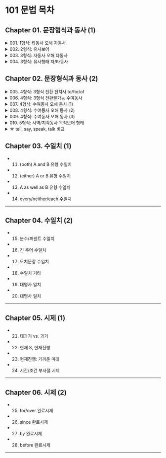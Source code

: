 # 101 문법 목차

## Chapter 01. 문장형식과 동사 (1)

<details>
<summary>001. 1형식: 타동사 오해 자동사</summary>

#### 📌 개념 요약
- **자동사**: 목적어 없이 문장을 완성할 수 있는 동사.
- 그러나 일부 자동사는 **전치사 + 명사** 구조를 동반하기 때문에, 
  **타동사처럼 오해**하기 쉬움.

---

#### 📚 자주 타동사로 오해되는 자동사 8개

| 동사 | 전치사 | 의미 | 예문 | 해석 |
|------|--------|------|------|------|
| discriminate | against | ~를 차별하다 | They discriminated **against** her. | 그들은 그녀를 차별했다. |
| apologize | to / for | ~에게 사과하다 / ~에 대해 사과하다 | He apologized **to** her **for** being late. | 그는 늦은 것에 대해 그녀에게 사과했다. |
| graduate | from | ~를 졸업하다 | She graduated **from** university. | 그녀는 대학을 졸업했다. |
| wait | for | ~를 기다리다 | I’m waiting **for** the bus. | 나는 버스를 기다리고 있다. |
| await | (타동사) | ~를 기다리다 | I await your reply. | 나는 당신의 답장을 기다린다. |
| object | to | ~에 반대하다 | Many people objected **to** the policy. | 많은 사람들이 그 정책에 반대했다. |
| complain | of | ~에 대해 불평하다 | She complained **of** a headache. | 그녀는 두통을 호소했다. |
| insist | on/upon | ~을 주장하다 | He insisted **on** his innocence. | 그는 자신의 무죄를 주장했다. |
| reply | to | ~에 응답하다 | She replied **to** the message. | 그녀는 메시지에 답했다. |

---

#### 💡 함께 알아두면 좋은 표현 / A를 반대하다
| 표현 | 구조 |
|------|------|
| appose A | 타동사 |
| object to A | 자동사 + 전치사 |
| be opposed to A | 수동형 |

> object to를 공부할 때, 같이 묶어서 정리하면 좋음

---

#### 📝 Tip
- **자동사**라도 **전치사 + 명사**를 취하면 마치 목적어처럼 보이기 때문에 주의!
- **wait for = await**: await는 타동사라 전치사 없이 목적어가 바로 옴.

</details>

<details>
<summary>002. 2형식: 유사보어</summary>

### 📘 유사보어 설명

**유사보어**는 주어의 상태나 특성을 설명하며, 주어와 **같은 존재**를 가리킵니다.  
형용사나 명사 형태로, **주격 보어처럼 주어를 보충 설명**합니다.  
📌 일반적인 보어와 달리 **생략해도 문장이 성립**됩니다.

---

### 📌 예시

#### 🔹 틀린 문장  
- **He was born poorly.**  
- **She returned home disappointedly.** ❌  
  → 부사(-ly)는 동사를 수식 → ‘돌아옴’이라는 행위가 실망스러운 것처럼 들림

#### 🔸 바른 문장  
- **He was born poor.**  
- **She returned home disappointed.** ✅  
  → 분사가 **주어 상태를 설명하는 보어** 역할

---

### ✅ 문장 구조  
**[S + V (자동사) + 부사어 + 분사]**

| 구성 요소 | 설명 |
|-----------|------|
| S         | She (주어) |
| V         | returned (자동사) |
| 부사어    | home (장소) |
| 보어      | disappointed (주어 상태를 설명하는 분사) |

→ `disappointed`는 **주어의 상태를 보충 설명**하는 **주격 보어**  
→ **생략해도 문장 완성** → **유사보어로 간주**

---

### + prove의 2형식 (빈출)
*2형식과 5형식 수동형의 prove의 의미차이 알아두기

- **3형식**: He proved the theory.
- **5형식**: He proved the theory wrong.
- **5형식 (수동)**: The theory was proven wrong by him.  
  (그에 의해 이론이 틀렸음을 입증당했다)
- **2형식**: The theory proved wrong.  
  (그 이론은 틀렸음을 스스로 증명했다)

</details>

<details>
<summary>003. 3형식: 자동사 오해 타동사</summary>

### 📌 개념 요약  
일부 **타동사**는 뜻이나 형태 때문에 **자동사**로 오해하기 쉬움.  
특히 전치사를 덧붙이거나, 자동사 표현과 혼동하는 경우가 많음.  
→ 하지만 이들은 **3형식 동사**로, **목적어를 바로 취함!**

---

### ❌ 자주 틀리는 오답 예시  

| 동사 | 잘못된 표현 | 바른 표현 | 해석 |
|------|-------------|-----------|------|
| marry | He married **with** her. ❌ | He married her. ✅ | 그는 그녀와 결혼했다. |
| approach | She approached **to** me. ❌ | She approached me. ✅ | 그녀는 나에게 다가왔다. |
| attend | He attended **to** the meeting. ❌ | He attended the meeting. ✅ | 그는 회의에 참석했다. |
| await | I'm awaiting **for** your reply. ❌ | I'm awaiting your reply. ✅ | 나는 당신의 답변을 기다리고 있다. |
| contact | I contacted **with** her. ❌ | I contacted her. ✅ | 나는 그녀에게 연락했다. |
| discuss | Let's discuss **about** the issue. ❌ | Let's discuss the issue. ✅ | 그 문제에 대해 논의하자. |
| enter | He entered **into** the room. ❌ | He entered the room. ✅ | 그는 방에 들어갔다. |
| leave | She left **from** the office. ❌ | She left the office. ✅ | 그녀는 사무실을 떠났다. |
| mention | You didn't mention **about** it. ❌ | You didn't mention it. ✅ | 너는 그것에 대해 언급하지 않았다. |
| reach | We reached **at** the station. ❌ | We reached the station. ✅ | 우리는 역에 도착했다. |
| resemble | He resembles **with** his father. ❌ | He resembles his father. ✅ | 그는 아버지를 닮았다. |

---

### 📘 A에 도착하다 표현 정리 (의미 유사하지만 문법 다름)

| 표현 | 문장 구조 | 동사 종류 | 예시 문장 | 해석 |
|------|-----------|-----------|-----------|------|
| **reach A** | reach + 목적어 | 타동사 | We reached the station. | 우리는 역에 도착했다. |
| **arrive at/in A** | arrive + 전치사 + 명사 | 자동사 | We arrived at the station. | 우리는 역에 도착했다. |
| **get to A** | get + 전치사 + 명사 | 자동사 | I got to the airport. | 나는 공항에 도착했다. |

---

### ✅ attend 관련 추가 정리

| 표현 | 구조 | 의미 | 예문 |
|--------|----------|--------|--------|
| attend A | 타동사 | A에 참석하다 | She attended the event. |
| attend to A | 자동사 + 전치사 | A에 집중하다, 돌보다 | She attended to the patient. |

---

### 📝 Tip  
- ‘전치사’를 붙이고 싶어지는 느낌이 들어도, **목적어가 직접 오는 동사**는 반드시 전치사 없이 사용해야 함!
- **의미로 외우기보다 문장 구조**와 함께 통째로 외우는 것이 실수 방지에 효과적!
</details>

<details>
<summary>004. 3형식: 유사형태 자/타동사</summary>

### 📌 개념 요약  
형태가 유사하지만, **자/타동사**가 달라서 혼동하기 쉬운 동사들.  
현재형이 같아 보여도 **과거형/과거분사형**, **의미**, **문장 구조** 모두 다름!

---

### ✅ 유사형태 자/타동사 표 정리

| 현재형 | 자동사 (vi.) 의미 | 타동사 (vt.) 의미 |
|--------|-------------------|-------------------|
| rise / raise | rise: 오르다 | raise: ~을 올리다 |
| arise | (문제 등이) 발생하다 | - 없음 (완전 자동사) |
| lie / lay | lie: 눕다 / 거짓말하다 | lay: ~을 눕히다, 낳다 |
| fall / fell | fall: 떨어지다, 넘어지다 | fell: ~을 넘어뜨리다, 베다 |
| sit / seat | sit: 앉다 | seat: ~을 앉히다 |

---

### 📘 참고: 동사 변화형 비교

| 현재형 | 과거형 | 과거분사 | 의미 | 자/타 구분 |
|--------|--------|-----------|------|-------------|
| rise | rose | risen | 오르다 | 자동사 |
| raise | raised | raised | ~을 올리다 | 타동사 |
| **arise** | **arose** | **arisen** | (문제 등이) 발생하다 | 자동사 |
| lie (눕다) | lay | lain | 눕다, 거짓말하다 | 자동사 |
| lay | laid | laid | 눕히다, 낳다 | 타동사 |
| fall | fell | fallen | 떨어지다 | 자동사 |
| fell | felled | felled | 넘어뜨리다 | 타동사 |
| sit | sat | sat | 앉다 | 자동사 |
| seat | seated | seated | 앉히다 | 타동사 |

---

### 📝 Tip  
- `arise`는 **raise와 형태가 유사**하지만, **완전 자동사**이고 **문제/상황 발생**에 자주 쓰여!  
  e.g., A problem **arose** during the meeting.  
- `rise`와 `arise`는 둘 다 자동사지만, 의미 구분해서 기억해야 해.

</details>

## Chapter 02. 문장형식과 동사 (2)

<details>
<summary>005. 4형식: 3형식 전환 전치사 to/for/of</summary>

### 전치사별 4형식 → 3형식 전환 동사 정리

- **to** (자주 사용되지만 시험에는 잘 나오지 않음)

- **for**:  
  `do, buy, sing, choose, make, bring, get`

- **of**:  
  `ask, beg, inquire, require`

---

### to  
- 자주 쓰이지만 **시험에서는 출제 빈도가 낮음**

---

### for  
**의미**: '호의', '이익'의 의미  
**대표 표현**:  
- **do SB a favor** → ~에게 호의를 베풀다  
  - 4형식: _She did me a favor._  
  - 3형식: _She did a favor for me._

**기타 동사 예문**  
- **buy**  
  - 4형식: _He bought me a coffee._  
  - 3형식: _He bought a coffee for me._

- **sing**  
  - 4형식: _She sang us a song._  
  - 3형식: _She sang a song for us._

- **choose**  
  - 4형식: _They chose her a dress._  
  - 3형식: _They chose a dress for her._

- **make**  
  - 4형식: _He made me a sandwich._  
  - 3형식: _He made a sandwich for me._

- **bring**  
  - 4형식: _She brought them lunch._  
  - 3형식: _She brought lunch for them._

- **get**  
  - 4형식: _I got him a ticket._  
  - 3형식: _I got a ticket for him._

---

### of  
**의미**: '부탁', '간청', '청유'의 의미를 가진 동사들

**예문**  
- **ask**  
  - 4형식: _He asked me a question._  
  - 3형식: _He asked a question of me._

- **beg**  
  - 4형식: _She begged me a favor._  
  - 3형식: _She begged a favor of me._

- **inquire**  
  - 4형식: _They inquired me a matter._  
  - 3형식: _They inquired a matter of me._

- **require**  
  - 4형식: _He required me an explanation._  
  - 3형식: _He required an explanation of me._

### ✅ 추가 설명

#### 1. **do**가 4형식 동사가 되는 경우  
- 보통 일반적으로 **do**는 3형식이지만,  
  **_do SB a favor_** 구조에서는 **4형식 동사로 사용됨**

> 예: _Can you do me a favor?_ (나에게 호의를 하나 베풀어줄래?)

---

#### 2. **ask vs. do** + SB a favor: 의미 및 전환 비교

| 표현 | 4형식 | 3형식 | 의미 |
|------|--------|--------|------|
| **do me a favor** | _She did me a favor._ | _She did a favor for me._ | **내 부탁을 들어주다 / 호의를 베풀다** |
| **ask me a favor** | _She asked me a favor._ | _She asked a favor of me._ | **나에게 부탁하다 / 호의를 요청하다** |

- **차이점**:  
  - **do a favor for me** → 나를 위해 부탁을 들어줌 
  - **ask a favor of me** → 나에게 부탁을 함

</details>


<details>
<summary>006. 4형식: 3형식 전환불가능 수여동사</summary>

### ✔️ 전환은 불가능하지만 3, 4형식 사용은 가능한 동사들

- **cast, save, forgive, envy**

이 동사들은 **4형식 → 3형식 전환 시 전치사 for/of 등을 붙이면 어색하거나 틀림**  
하지만 **3형식 구조나 4형식 구조 자체는 가능**

---

### 예문 비교

#### **forgive**  
- (X) She forgave my mistake **for me.**  
- (O) She forgave **my mistake.**  
- (O) She forgave **me.**  
- (O) She forgave **me my mistake.**

---

#### **cast**  
- (X) He cast the role **for her.**  
- (O) He cast **her.**  
- (O) He cast **the role.**
- (O) He cast **her the role.**

---

#### **save**  
- (X) He saved the seat **for me.**  
- (O) He saved **me.**  
- (O) He saved **the seat.**
- (O) He saved **me the seat.**

---

#### **envy**  
- (X) I envy her beauty **of her.**  
- (O) I envy **her beauty.**  
- (O) I envy **her.**  
- (O) I envy **her her beauty.**

---

### ✅ 핵심 포인트

- **전치사를 써서 3형식으로 바꾸는 전환은 불가능**
- 하지만 **3형식 또는 원래 4형식 형태 자체는 사용 가능**
  - 즉, 전환만 안 될 뿐이지 문법적으로 틀린 건 아님

</details>

<details>
<summary>007. 4형식: 수여동사 오해 동사 (1)</summary>

### ❗️직접 4형식 불가 → 전치사(to) 필요

**동사 목록**  
`explain, introduce, suggest, propose, announce, admit, describe`

이 동사들은 겉모습은 수여동사처럼 보이지만,  
**절대 4형식(S + V + IO + DO)으로 사용 불가!**  
항상 **전치사(to)**와 함께 써야 함.

---

### 예문 비교

- **explain**  
  - (X) He explained me the theory.  
  - (O) He explained **to me** the theory.  
  - (O) He explained the theory **to me**.

- **introduce**  
  - (X) She introduced me her friend.  
  - (O) She introduced **to me** her friend.  
  - (O) She introduced her friend **to me**.

- **suggest**  
  - (X) I suggested him a plan.  
  - (O) I suggested **to him** a plan.  
  - (O) I suggested a plan **to him**.

- **propose**  
  - (X) He proposed her a solution.  
  - (O) He proposed **to her** a solution.  
  - (O) He proposed a solution **to her**.

- **announce**  
  - (X) They announced us the result.  
  - (O) They announced **to us** the result.  
  - (O) They announced the result **to us**.

- **admit**  
  - (X) She admitted him the truth.  
  - (O) She admitted **to him** the truth.  
  - (O) She admitted the truth **to him**.

- **describe**  
  - (X) He described me the scene.  
  - (O) He described **to me** the scene.  
  - (O) He described the scene **to me**.

---

### ✅ 위치 팁
전치사구(to + 사람)는 **부사구**이므로  
- 앞뒤 모두 가능하지만  
- 일반적으로 **뒤쪽에 두는 것이 자연스러움**

</details>

<details>
<summary>008. 4형식: 수여동사 오해 동사 (2)</summary>

### ❗️직접 목적어 형태 불가 → 전치사 with 필요

**동사 목록**  
`provide, present, supply, furnish, endow`

이 동사들은 **간접목적어 바로 뒤에 둘 수 없음**  
→ 반드시 전치사(to 또는 with)를 사용해야 함

---

### 예문 비교

- **endow**  
  - (X) God endowed us natural resources.  
  - (O1) God endowed natural resources **to us**.  
  - (O2) God endowed us **with** natural resources.  
  - **수동태**  
    - Natural resources were endowed **to us** by God.  
    - We were endowed **with** natural resources by God.

- **provide**  
  - (X) The company provided us equipment.  
  - (O1) The company provided equipment **to us**.  
  - (O2) The company provided us **with** equipment.  
  - **수동태**  
    - Equipment was provided **to us**.  
    - We were provided **with** equipment.

- **present**
- (X) He presented them a gift. ❌  
- (O1) He presented a gift **to them**. ✅  
- (O2) He presented them **with a gift**. ✅  
- 수동태 변환:
  - A gift was presented **to them**.
  - They were presented **with a gift**.



- **supply**
 - (X) They supplied the soldiers food. ❌  
 - (O1) They supplied food **to the soldiers**. ✅  
 - (O2) They supplied the soldiers **with food**. ✅  
 - 수동태 변환:
  - Food was supplied **to the soldiers**.
  - The soldiers were supplied **with food**.
 

- **furnish**
 - (X) They furnished the room us. ❌  
 - (O1) They furnished the room **to us**. ✅  
 - (O2) They furnished us **with the room**. ✅  
  - 수동태 변환:
   - The room was furnished **to us**. (가능하나 어색함)
   - We were furnished **with the room**. ✅ (더 자연스러움)

> 💡 “furnish”는 **with + 사물** 구조가 수동태에서 더 자연스럽다.



---

### ✅ 전치사 선택 요령  
- 대부분 **to** 또는 **with** 모두 가능  
-**to**를 본능적으로 쓰지만 그럼 point 7과 다를게 X, **with**이 더 많이 쓰고 배운 사람의 표현임
- 수동태일 경우, **with** + 사람 주어가 훨씬 자연스러움

</details>
<details>
<summary>009. 4형식: 수여동사 오해 동사 (3)</summary>

### ✅ 의미별 `of` 를 사용하는 수여동사

#### 1. 전달/정보 관련 of 구조  
> **notify, remind, inform, warn, convince, assure**

- **구조**: `[동사] + A + of B` 또는 `[동사] + A + that절`

| 동사      | A + of B 예문                         | A + that절 예문                        |
|-----------|----------------------------------------|-----------------------------------------|
| notify    | They **notified** me **of the change**. | They **notified** me **that the time had changed**. |
| remind    | She **reminded** me **of my appointment**. | She **reminded** me **that I had a meeting**. |
| inform    | He **informed** us **of the result**.   | He **informed** us **that we passed**.  |
| warn      | I **warned** her **of the danger**.     | I **warned** her **that it was dangerous**. |
| convince  | They **convinced** me **of the truth**. | They **convinced** me **that it was true**. |
| assure    | She **assured** me **of his safety**.   | She **assured** me **that he was safe**. |

---

#### 2. 분리/박탈 의미의 of 구조  
> **deprive, rob, relieve**

| 동사     | 예문                                         |
|----------|----------------------------------------------|
| deprive  | The law **deprived** him **of his rights**.  |
| rob      | The thief **robbed** me **of my wallet**.    |
| relieve  | The medicine **relieved** him **of pain**.   |

- **공통 특징**: “A에게서 B를 빼앗다” → `A + of + B` 구조 사용

</details>


<details>
<summary>010. 5형식: 사역/지각동사 목적보어 형태</summary>

### ✅ 사역동사의 목적보어 형태

| 동사    | 능동          | 수동             |
|---------|---------------|------------------|
| let     | 원형          | **be p.p.** (be 생략 불가) |
| make    | 원형          | **(be) p.p.**     |
| have    | 원형 / V-ing  | **(be) p.p.**     |

#### 예시
- She **let** me go.  
- He **made** me laugh.  
- I **had** my car repaired.  
- He **made** me (be) punished.

---

### ✅ 준사역동사

| 동사  | 능동               | 수동              |
|-------|--------------------|-------------------|
| get   | **to V**, **V-ing** | **p.p.**    |
| help  | **to V** / **V** / 목적어 생략 가능 | - |

#### 예시
- I got him to fix the car.  
- I got my hair cut.  
- She helped (me) (to) carry the box.

---

### ✅ 지각동사의 목적보어 형태

| 동사                                | 가능 구조                     | 예시                                |
|-------------------------------------|-------------------------------|-------------------------------------|
| see, hear, watch, notice, feel 등    | **V**, **V-ing**, **(be) p.p.** | - I saw him **leave**. <br> - I saw him **leaving**. <br> - I saw him **(be) arrested**. |

> ❌ **to부정사 불가** → _I saw him to leave._ (X)

---

### ✅ 목적어-목적보어 의미상 수동 구조 요약

| 구조                           | 예시                              | 비고                        |
|--------------------------------|-----------------------------------|-----------------------------|
| 지각동사 + O + (be) p.p.       | I saw the window **(be) broken**. | to부정사 불가               |
| 사역동사(have/make) + O + p.p. | I had my phone **(be) repaired**. | be 생략 가능                |
| get + O + p.p.                 | I got my phone **fixed**.         | 자연스러운 표현             |
| get + O + to be p.p.           | I got my phone **to be fixed**.   | 가능하지만 어색한 표현        |
---

### ✅ 일반 5형식 동사

> **make, render, drive, send, keep, leave**

#### 예시
- His reckless act **sent** his wife **into fury**.  
  → `into + 명사` = 형용사 역할 (*furious*)

- The news **left** me **speechless**.

</details>

<details>
<summary> ☆ tell, say, speak, talk 비교 </summary>
---

### ✅ 1. tell vs say

| 동사 | 형식 | 특징 | 예문 |
|------|------|------|------|
| **tell** | 3형식, 4형식 | 사람 목적어 직접 취함 | - Tell me. (O)  <br> - Tell me the truth. (O) <br> - Tell me that you're okay. (O) |
| **say** | 3형식만 가능 | 사람 목적어 앞에 `to` 필요 | - Say the truth to me. (O) <br> - Say that you're okay. (O) <br> - Say to me that you're okay. (O) |

**주의:**  
- **tell that S V** (X) → **tell + O + that절**만 가능  
- **say that S V** (O), **say to + O + that절** 가능 (4형식 X)

| 문장 형태              | 문장 구조           | 설명                          |
|------------------------|---------------------|-------------------------------|
| **say that S V**       | 3형식               | 일반적인 진술                 |
| **say to O that S V**  | 3형식 + 전치사구    | 말한 상대(사람)를 강조할 때 사용 |
---

### ✅ 2. speak vs talk

| 동사 | 형식 | 특징 | 예문 |
|------|------|------|------|
| **speak** | 3형식 | 사람 목적어 앞에 `to`, 필요언어/격식적 대화에 사용 | - She speaks English. (O) <br> - He spoke the truth to me. (O) |
| **talk** | 자동사 (직접 목적어 X) | `about`, `to`와 함께 사용 | - He talked **about** the truth **to me**. (O) <br> - He talked me. (X) |

---

### 🔁 정리 요약

- **tell**: 사람 목적어 바로 취함, **4형식 가능**
- **say**: 사람 앞에 `to` 필요, **항상 3형식**
- **speak**: 사람 앞에 `to` 필요, 언어/공식적 상황, **3형식**
- **talk**: 캐주얼한 대화, **자동사**
- 

## 동사 **say** 와 **tell** 문법 정리

---

### 1. **say**

- **구조:**  
  - say + (that) + 문장  
  - say + to + 사람 + 말한 내용 (드물게)  
  - say + to 부정사 (명령문 의미)  
- **설명:**  
  - 말한 내용을 중심으로 전달  
  - 사람 목적어는 보통 생략 가능  

- **예시:**  
  - He said (that) he was tired.  
  - She said to wait here.  
  - He said not to tell anyone.

---

### 2. **tell**

- **구조:**  
  - tell + 목적어(사람) + to부정사(동사원형)  
- **설명:**  
  - **누구에게 (목적어)** 명확히 말해야 함  
  - 지시, 명령, 부탁 등의 의미  

- **예시:**  
  - He told me to go.  
  - She told us not to worry.  
  - They told him to keep quiet.

---

### 3. 비교표

| 표현                        | 문법 상태    | 이유                                      |
|-----------------------------|-------------|-------------------------------------------|
| **said not to tell anyone** | 올바른 표현 | say + to부정사 → 명령, 지시 내용 전달       |
| **told not to say anyone**  | 틀린 표현   | tell은 목적어(사람)가 반드시 있어야 하며, say anyone 구조는 문법적으로 틀림 |

---

### 4. 핵심 포인트

- **tell + 목적어 + to부정사** 공식 기억하기  
- **say**는 내용 전달 중심, 목적어 생략 가능  
- 틀린 문장은 목적어 빠짐 또는 동사 구조 오류인 경우가 많음

</details>

## Chapter 03. 수일치 (1)

- 011. (both) A and B 유형 수일치  
- 012. (either) A or B 유형 수일치  
- 013. A as well as B 유형 수일치  
- 014. every/neither/each 수일치  

---

## Chapter 04. 수일치 (2)

- 015. 분수/퍼센트 수일치  
- 016. 긴 주어 수일치  
- 017. 도치문장 수일치  
- 018. 수일치 기타  
- 019. 대명사 일치  
- 020. 대명사 일치  

---

## Chapter 05. 시제 (1)

- 021. 대과거 vs. 과거  
- 022. 현재 S, 현재진행  
- 023. 현재진행: 가까운 미래  
- 024. 시간/조건 부사절 시제  

---

## Chapter 06. 시제 (2)

- 025. for/over 완료시제  
- 026. since 완료시제  
- 027. by 완료시제  
- 028. before 완료시제


---
